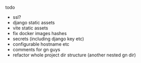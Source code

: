 todo

- ssl?
- django static assets
- vite static assets
- fix docker images hashes
- secrets (including django key etc)
- configurable hostname etc
- comments for gn guys
- refactor whole project dir structure (another nested gn dir)
